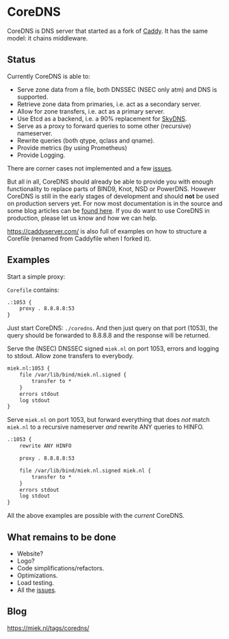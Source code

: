 # CoreDNS

CoreDNS is DNS server that started as a fork of [Caddy](https://github.com/mholt/caddy/). It has the
same model: it chains middleware.

## Status

Currently CoreDNS is able to:

* Serve zone data from a file, both DNSSEC (NSEC only atm) and DNS is supported.
* Retrieve zone data from primaries, i.e. act as a secondary server.
* Allow for zone transfers, i.e. act as a primary server.
* Use Etcd as a backend, i.e. a 90% replacement for
  [SkyDNS](https://github.com/skynetservices/skydns).
* Serve as a proxy to forward queries to some other (recursive) nameserver.
* Rewrite queries (both qtype, qclass and qname).
* Provide metrics (by using Prometheus)
* Provide Logging.

There are corner cases not implemented and a few [issues](https://github.com/miekg/coredns/issues).

But all in all, CoreDNS should already be able to provide you with enough functionality to replace
parts of BIND9, Knot, NSD or PowerDNS.
However CoreDNS is still in the early stages of development and should **not** be used on production
servers yet. For now most documentation is in the source and some blog articles can be [found
here](https://miek.nl/tags/coredns/). If you do want to use CoreDNS in production, please let us
know and how we can help.

<https://caddyserver.com/> is also full of examples on how to structure a Corefile (renamed from
Caddyfile when I forked it).

## Examples

Start a simple proxy:

`Corefile` contains:

~~~ txt
.:1053 {
    proxy . 8.8.8.8:53
}
~~~

Just start CoreDNS: `./coredns`.
And then just query on that port (1053), the query should be forwarded to 8.8.8.8 and the response
will be returned.

Serve the (NSEC) DNSSEC signed `miek.nl` on port 1053, errors and logging to stdout. Allow zone
transfers to everybody.

~~~ txt
miek.nl:1053 {
    file /var/lib/bind/miek.nl.signed {
        transfer to *
    }
    errors stdout
    log stdout
}
~~~

Serve `miek.nl` on port 1053, but forward everything that does *not* match `miek.nl` to a recursive
nameserver *and* rewrite ANY queries to HINFO.

~~~ txt
.:1053 {
    rewrite ANY HINFO

    proxy . 8.8.8.8:53

    file /var/lib/bind/miek.nl.signed miek.nl {
        transfer to *
    }
    errors stdout
    log stdout
}
~~~

All the above examples are possible with the *current* CoreDNS.

## What remains to be done

* Website?
* Logo?
* Code simplifications/refactors.
* Optimizations.
* Load testing.
* All the [issues](https://github.com/miekg/coredns/issues).

## Blog

<https://miek.nl/tags/coredns/>
